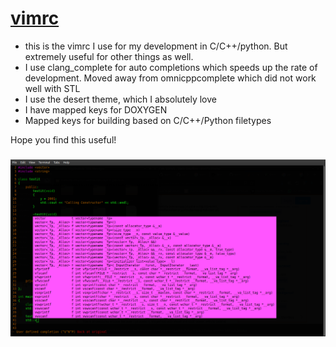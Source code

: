 # [vimrc](https://github.com/tbhaskar78/vimrc)

   - this is the vimrc I use for my development in C/C++/python. But extremely useful for other things as well.
   - I use clang_complete for auto completions which speeds up the rate of development. Moved away from omnicppcomplete which did not work well with STL
   - I use the desert theme, which I absolutely love
   - I have mapped keys for DOXYGEN
   - Mapped keys for building based on C/C++/Python filetypes

Hope you find this useful!

### ![STL Completion](https://github.com/tbhaskar78/vimrc/blob/gh-pages/images/stlCompletion.png)
